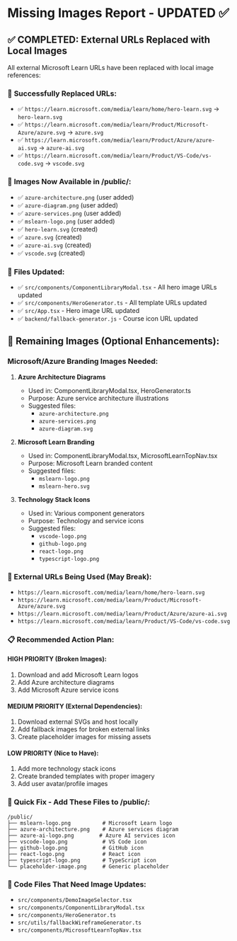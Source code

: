 # Missing Images Report - UPDATED ✅

## ✅ **COMPLETED: External URLs Replaced with Local Images**

All external Microsoft Learn URLs have been replaced with local image references:

### 🎯 **Successfully Replaced URLs:**
- ✅ `https://learn.microsoft.com/media/learn/home/hero-learn.svg` → `hero-learn.svg`
- ✅ `https://learn.microsoft.com/media/learn/Product/Microsoft-Azure/azure.svg` → `azure.svg`
- ✅ `https://learn.microsoft.com/media/learn/Product/Azure/azure-ai.svg` → `azure-ai.svg`
- ✅ `https://learn.microsoft.com/media/learn/Product/VS-Code/vs-code.svg` → `vscode.svg`

### 📁 **Images Now Available in /public/:**
- ✅ `azure-architecture.png` (user added)
- ✅ `azure-diagram.png` (user added)  
- ✅ `azure-services.png` (user added)
- ✅ `mslearn-logo.png` (user added)
- ✅ `hero-learn.svg` (created)
- ✅ `azure.svg` (created)
- ✅ `azure-ai.svg` (created)
- ✅ `vscode.svg` (created)

### 🔧 **Files Updated:**
- ✅ `src/components/ComponentLibraryModal.tsx` - All hero image URLs updated
- ✅ `src/components/HeroGenerator.ts` - All template URLs updated  
- ✅ `src/App.tsx` - Hero image URL updated
- ✅ `backend/fallback-generator.js` - Course icon URL updated

## 🚨 Remaining Images (Optional Enhancements):

### Microsoft/Azure Branding Images Needed:

1. **Azure Architecture Diagrams**

   - Used in: ComponentLibraryModal.tsx, HeroGenerator.ts
   - Purpose: Azure service architecture illustrations
   - Suggested files:
     - `azure-architecture.png`
     - `azure-services.png`
     - `azure-diagram.svg`

2. **Microsoft Learn Branding**

   - Used in: ComponentLibraryModal.tsx, MicrosoftLearnTopNav.tsx
   - Purpose: Microsoft Learn branded content
   - Suggested files:
     - `mslearn-logo.png`
     - `mslearn-hero.svg`

3. **Technology Stack Icons**
   - Used in: Various component generators
   - Purpose: Technology and service icons
   - Suggested files:
     - `vscode-logo.png`
     - `github-logo.png`
     - `react-logo.png`
     - `typescript-logo.png`

### 🔗 External URLs Being Used (May Break):

- `https://learn.microsoft.com/media/learn/home/hero-learn.svg`
- `https://learn.microsoft.com/media/learn/Product/Microsoft-Azure/azure.svg`
- `https://learn.microsoft.com/media/learn/Product/Azure/azure-ai.svg`
- `https://learn.microsoft.com/media/learn/Product/VS-Code/vs-code.svg`

### 📋 Recommended Action Plan:

#### HIGH PRIORITY (Broken Images):

1. Download and add Microsoft Learn logos
2. Add Azure architecture diagrams
3. Add Microsoft Azure service icons

#### MEDIUM PRIORITY (External Dependencies):

1. Download external SVGs and host locally
2. Add fallback images for broken external links
3. Create placeholder images for missing assets

#### LOW PRIORITY (Nice to Have):

1. Add more technology stack icons
2. Create branded templates with proper imagery
3. Add user avatar/profile images

### 🎯 Quick Fix - Add These Files to /public/:

```
/public/
├── mslearn-logo.png          # Microsoft Learn logo
├── azure-architecture.png    # Azure services diagram
├── azure-ai-logo.png        # Azure AI services icon
├── vscode-logo.png           # VS Code icon
├── github-logo.png           # GitHub icon
├── react-logo.png            # React icon
├── typescript-logo.png       # TypeScript icon
└── placeholder-image.png     # Generic placeholder
```

### 🔧 Code Files That Need Image Updates:

- `src/components/DemoImageSelector.tsx`
- `src/components/ComponentLibraryModal.tsx`
- `src/components/HeroGenerator.ts`
- `src/utils/fallbackWireframeGenerator.ts`
- `src/components/MicrosoftLearnTopNav.tsx`
